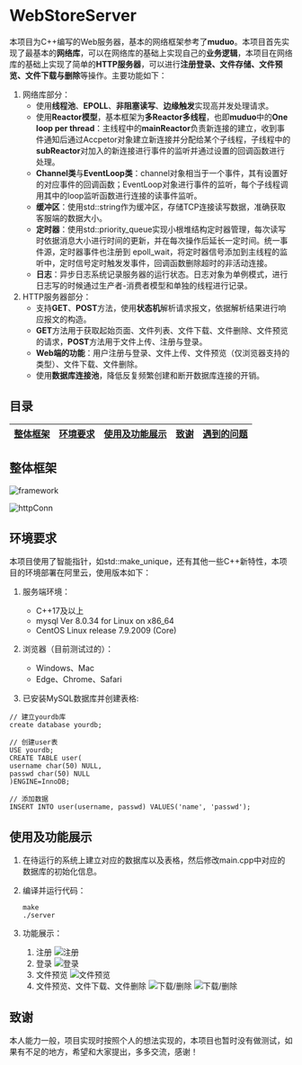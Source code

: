 # WebStoreServer

本项目为C++编写的Web服务器，基本的网络框架参考了**muduo**。本项目首先实现了最基本的**网络库**，可以在网络库的基础上实现自己的**业务逻辑**，本项目在网络库的基础上实现了简单的**HTTP服务器**，可以进行**注册登录、文件存储、文件预览、文件下载与删除**等操作。主要功能如下：

1. 网络库部分：
   * 使用**线程池**、**EPOLL**、**非阻塞读写**、**边缘触发**实现高并发处理请求。
   * 使用**Reactor模型**，基本框架为**多Reactor多线程**，也即**muduo**中的**One loop per thread**：主线程中的**mainReactor**负责新连接的建立，收到事件通知后通过Accpetor对象建立新连接并分配给某个子线程，子线程中的**subReactor**对加入的新连接进行事件的监听并通过设置的回调函数进行处理。
   * **Channel类**与**EventLoop类**：channel对象相当于一个事件，其有设置好的对应事件的回调函数；EventLoop对象进行事件的监听，每个子线程调用其中的loop监听函数进行连接的读事件监听。
   * **缓冲区**：使用std::string作为缓冲区，存储TCP连接读写数据，准确获取客服端的数据大小。
   * **定时器**：使用std::priority_queue实现小根堆结构定时器管理，每次读写时依据消息大小进行时间的更新，并在每次操作后延长一定时间。统一事件源，定时器事件也注册到 epoll_wait，将定时器信号添加到主线程的监听中，定时信号定时触发发事件，回调函数删除超时的非活动连接。
   * **日志**：异步日志系统记录服务器的运行状态。日志对象为单例模式，进行日志写的时候通过生产者-消费者模型和单独的线程进行记录。
2. HTTP服务器部分：
   * 支持**GET**、**POST**方法，使用**状态机**解析请求报文，依据解析结果进行响应报文的构造。
   * **GET**方法用于获取起始页面、文件列表、文件下载、文件删除、文件预览的请求，**POST**方法用于文件上传、注册与登录。
   * **Web端的功能**：用户注册与登录、文件上传、文件预览（仅浏览器支持的类型）、文件下载、文件删除。
   * 使用**数据库连接池**，降低反复频繁创建和断开数据库连接的开销。

## 目录

| [整体框架](#整体框架) | [环境要求](#环境要求) | [使用及功能展示](#使用及功能展示) | [致谢](#致谢) | [遇到的问题](https://github.com/gongshanchong/WebStoreServer/blob/main/%E9%81%87%E5%88%B0%E7%9A%84%E9%97%AE%E9%A2%98.md) |
| :----------------: | :----------------: | :----------------------------: | :--------: | :-------------------------------------------------------------------------------------------------------------------: |

## 整体框架

![framework](testImages/framework.png)

![httpConn](testImages/httpConn.png)

## 环境要求

本项目使用了智能指针，如std::make_unique，还有其他一些C++新特性，本项目的环境部署在阿里云，使用版本如下：

1. 服务端环境：

   * C++17及以上
   * mysql  Ver 8.0.34 for Linux on x86_64
   * CentOS Linux release 7.9.2009 (Core)
2. 浏览器（目前测试过的）：

   * Windows、Mac
   * Edge、Chrome、Safari
3. 已安装MySQL数据库并创建表格:

```
// 建立yourdb库
create database yourdb;

// 创建user表
USE yourdb;
CREATE TABLE user(
username char(50) NULL,
passwd char(50) NULL
)ENGINE=InnoDB;

// 添加数据
INSERT INTO user(username, passwd) VALUES('name', 'passwd');

```

## 使用及功能展示

1. 在待运行的系统上建立对应的数据库以及表格，然后修改main.cpp中对应的数据库的初始化信息。
2. 编译并运行代码：

   ```
   make
   ./server
   ```
3. 功能展示：

   1. 注册
      ![注册](./testImages/register.gif)
   2. 登录
      ![登录](./testImages/log.gif)
   3. 文件预览
      ![文件预览](./testImages/preview.gif)
   4. 文件预览、文件下载、文件删除
      ![下载/删除](./testImages/download:delete1.gif)
      ![下载/删除](./testImages/download:delete2.gif)

## 致谢

本人能力一般，项目实现时按照个人的想法实现的，本项目也暂时没有做测试，如果有不足的地方，希望和大家提出，多多交流，感谢！
